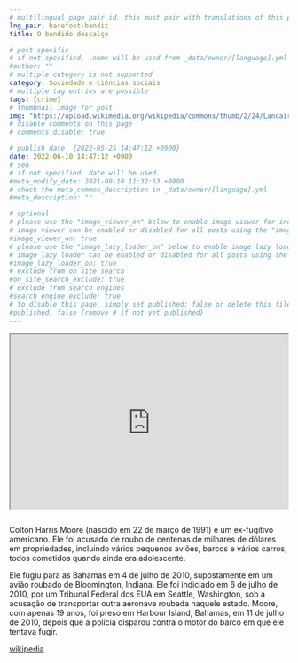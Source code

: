 ```yaml
---
# multilingual page pair id, this must pair with translations of this page. (This name must be unique)
lng_pair: barefoot-bandit
title: O bandido descalço

# post specific
# if not specified, .name will be used from _data/owner/[language].yml
#author: ""
# multiple category is not supported
category: Sociedade e ciências sociais
# multiple tag entries are possible
tags: [crime]
# thumbnail image for post
img: "https://upload.wikimedia.org/wikipedia/commons/thumb/2/24/Lancair.columbia.400.n79hr.arp.jpg/1280px-Lancair.columbia.400.n79hr.arp.jpg"
# disable comments on this page
# comments_disable: true

# publish date  {2022-05-25 14:47:12 +0900}
date: 2022-06-10 14:47:12 +0900
# seo
# if not specified, date will be used.
#meta_modify_date: 2021-08-10 11:32:53 +0900
# check the meta_common_description in _data/owner/[language].yml
#meta_description: ""

# optional
# please use the "image_viewer_on" below to enable image viewer for individual pages or posts (_posts/ or [language]/_posts folders).
# image viewer can be enabled or disabled for all posts using the "image_viewer_posts: true" setting in _data/conf/main.yml.
#image_viewer_on: true
# please use the "image_lazy_loader_on" below to enable image lazy loader for individual pages or posts (_posts/ or [language]/_posts folders).
# image lazy loader can be enabled or disabled for all posts using the "image_lazy_loader_posts: true" setting in _data/conf/main.yml.
#image_lazy_loader_on: true
# exclude from on site search
#on_site_search_exclude: true
# exclude from search engines
#search_engine_exclude: true
# to disable this page, simply set published: false or delete this file
#published: false {remove # if not yet published}
---
```


<!-- note must use embeded link for youtube to allow -->
<div style="position:relative;padding-bottom:56.25%;padding-top:35px;height:0;margin-bottom:2em;overflow:hidden">
    <iframe style="position:absolute;top:0;left:0;width:100%;height:100%"  src="https://www.youtube.com/embed/KrOaEhsW31A?si=RgTuh9Dd6KWzNsHN" title="YouTube video player"  allowfullscreen>
    </iframe>
</div>

Colton Harris Moore (nascido em 22 de março de 1991) é um ex-fugitivo americano.
Ele foi acusado de roubo de centenas de milhares de dólares em propriedades, incluindo vários pequenos aviões, barcos e vários carros, todos cometidos quando ainda era adolescente.

Ele fugiu para as Bahamas em 4 de julho de 2010, supostamente em um avião roubado de Bloomington, Indiana.
Ele foi indiciado em 6 de julho de 2010, por um Tribunal Federal dos EUA em Seattle, Washington, sob a acusação de transportar outra aeronave roubada naquele estado.
Moore, com apenas 19 anos, foi preso em Harbour Island, Bahamas, em 11 de julho de 2010, depois que a polícia disparou contra o motor do barco em que ele tentava fugir.

[wikipedia](https://en.wikipedia.org/wiki/Colton_Harris_Moore)
